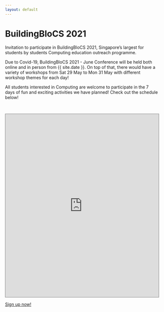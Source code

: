 ```yaml
---
layout: default
---
```


# BuildingBloCS 2021

Invitation to participate in BuildingBloCS 2021, Singapore’s largest for students by students Computing education outreach programme.

Due to Covid-19, BuildingBloCS 2021 - June Conference will be held both online and in person from {{ site.date }}. On top of that, there would have a variety of workshops from Sat 29 May to Mon 31 May with different workshop themes for each day!

All students interested in Computing are welcome to participate in the 7 days of fun and exciting activities we have planned! Check out the schedule below!

<br>

<p><iframe src="https://calendar.google.com/calendar/embed?height=600&amp;wkst=2&amp;bgcolor=%23ffffff&amp;ctz=Asia%2FSingapore&amp;src=Y19iYm8wajhicGNlanNvYzVxdjl2bnQ2MDV0c0Bncm91cC5jYWxlbmRhci5nb29nbGUuY29t&amp;color=%23A79B8E&amp;showTitle=1&amp;title=BuildingBloCS%202021%20Public%20Schedule&amp;mode=AGENDA&amp;showTz=0&amp;showCalendars=1&amp;showTabs=1&amp;showDate=1" style="border:solid 1px #777" width="100%" height="600" frameborder="0" scrolling="no"></iframe></p>

<a class="btn brand horizontal_align" href="https://go.buildingblocs.sg/signup">Sign up now!</a>

